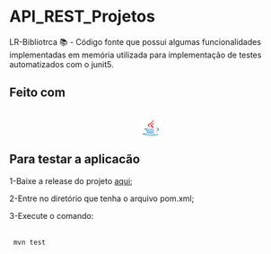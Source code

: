 # API_REST_Projetos
LR-Bibliotrca :books: - Código fonte que possui algumas funcionalidades implementadas em memória utilizada para implementação de testes automatizados com o junit5. 
 ## Feito com
<div style="display: inline_block" align="center"><br>
  <img align="center" alt="Judeu-Java" height="30" width="40" src="https://raw.githubusercontent.com/devicons/devicon/master/icons/java/java-original.svg">

</div>

 ## Para testar a aplicacão
 
1-Baixe a release do projeto [aqui]();
 
 
2-Entre no diretório que tenha o arquivo pom.xml;
 
3-Execute o comando:
```bash
 
 mvn test
 
```
 
